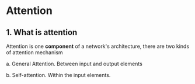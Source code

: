 # Attention

## 1. What is attention

Attention is one **component** of a network's architecture, there are two kinds of attention mechanism

a.	General Attention. Between input and output elements

b.	Self-attention. Within the input elements.









